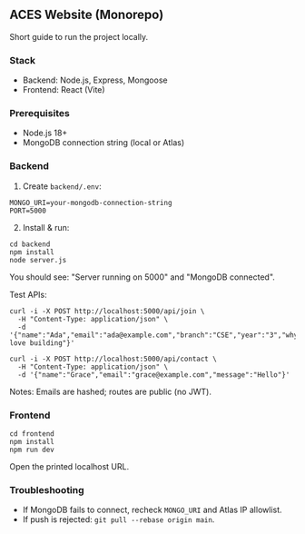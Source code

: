 ## ACES Website (Monorepo)

Short guide to run the project locally.

### Stack
- Backend: Node.js, Express, Mongoose
- Frontend: React (Vite)

### Prerequisites
- Node.js 18+
- MongoDB connection string (local or Atlas)

### Backend
1) Create `backend/.env`:
```
MONGO_URI=your-mongodb-connection-string
PORT=5000
```
2) Install & run:
```
cd backend
npm install
node server.js
```
You should see: "Server running on 5000" and "MongoDB connected".

Test APIs:
```
curl -i -X POST http://localhost:5000/api/join \
  -H "Content-Type: application/json" \
  -d '{"name":"Ada","email":"ada@example.com","branch":"CSE","year":"3","why":"I love building"}'

curl -i -X POST http://localhost:5000/api/contact \
  -H "Content-Type: application/json" \
  -d '{"name":"Grace","email":"grace@example.com","message":"Hello"}'
```
Notes: Emails are hashed; routes are public (no JWT).

### Frontend
```
cd frontend
npm install
npm run dev
```
Open the printed localhost URL.

### Troubleshooting
- If MongoDB fails to connect, recheck `MONGO_URI` and Atlas IP allowlist.
- If push is rejected: `git pull --rebase origin main`.
